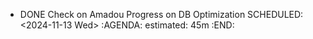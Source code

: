 - DONE Check on Amadou Progress on DB Optimization
  SCHEDULED: <2024-11-13 Wed>
  :AGENDA:
  estimated: 45m
  :END: